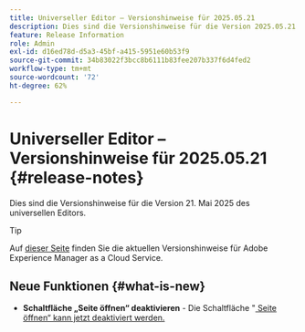 ```yaml
---
title: Universeller Editor – Versionshinweise für 2025.05.21
description: Dies sind die Versionshinweise für die Version 2025.05.21 des universellen Editors.
feature: Release Information
role: Admin
exl-id: d16ed78d-d5a3-45bf-a415-5951e60b53f9
source-git-commit: 34b83022f3bcc8b6111b83fee207b337f6d4fed2
workflow-type: tm+mt
source-wordcount: '72'
ht-degree: 62%

---
```



# Universeller Editor – Versionshinweise für 2025.05.21 {#release-notes}

Dies sind die Versionshinweise für die Version 21. Mai 2025 des universellen Editors.

>[!TIP]
>
>Auf [dieser Seite](/help/release-notes/release-notes-cloud/release-notes-current.md) finden Sie die aktuellen Versionshinweise für Adobe Experience Manager as a Cloud Service.

## Neue Funktionen {#what-is-new}

* **Schaltfläche „Seite öffnen“ deaktivieren** - Die Schaltfläche &quot;[ Seite öffnen“ kann jetzt deaktiviert werden.](/help/implementing/universal-editor/customizing.md#open-page)
